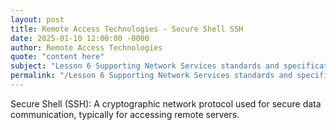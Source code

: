 ```yaml
---
layout: post
title: Remote Access Technologies - Secure Shell SSH
date: 2025-01-10 12:00:00 -0000
author: Remote Access Technologies
quote: "content here"
subject: "Lesson 6 Supporting Network Services standards and specifications"
permalink: "/Lesson 6 Supporting Network Services standards and specifications/Remote Access Technologies/Remote Access Technologies - Secure Shell SSH"
---
```


Secure Shell (SSH): A cryptographic network protocol used for secure data communication, typically for accessing remote servers.
